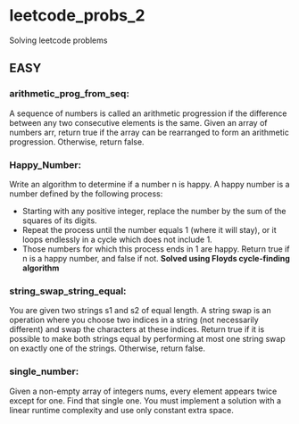 # leetcode_probs_2
Solving leetcode problems
## EASY
### arithmetic_prog_from_seq:
A sequence of numbers is called an arithmetic progression if the difference between any two consecutive elements is the same. Given an array of numbers arr, return true if the array can be rearranged to form an arithmetic progression. Otherwise, return false.
### Happy_Number:
Write an algorithm to determine if a number n is happy. A happy number is a number defined by the following process:
- Starting with any positive integer, replace the number by the sum of the squares of its digits.
- Repeat the process until the number equals 1 (where it will stay), or it loops endlessly in a cycle which does not include 1.
- Those numbers for which this process ends in 1 are happy. Return true if n is a happy number, and false if not. **Solved using Floyds cycle-finding algorithm**
### string_swap_string_equal: 
You are given two strings s1 and s2 of equal length. A string swap is an operation where you choose two indices in a string (not necessarily different) and swap the characters at these indices.
Return true if it is possible to make both strings equal by performing at most one string swap on exactly one of the strings. Otherwise, return false. 
### single_number:
Given a non-empty array of integers nums, every element appears twice except for one. Find that single one.
You must implement a solution with a linear runtime complexity and use only constant extra space.